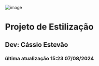   ![image](https://github.com/user-attachments/assets/ee848d92-32d7-4141-85e6-a9044dc59035)


<h1>
  Projeto de Estilização
</h1>
<h2>Dev: Cássio Estevão</h2>
<h3>última atualização 15:23 07/08/2024</h3>
<div>
</div>
